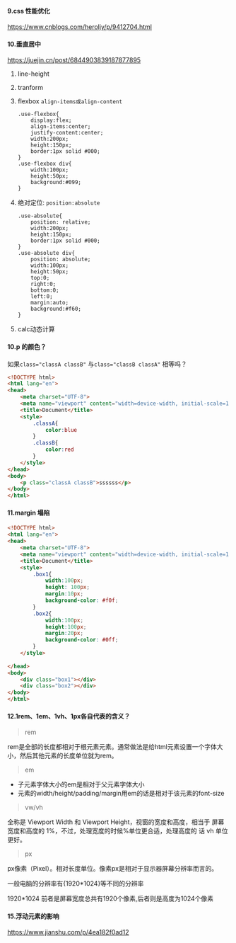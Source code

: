 

#### 9.css 性能优化

https://www.cnblogs.com/heroljy/p/9412704.html


#### 10.垂直居中

https://juejin.cn/post/6844903839187877895

1. line-height

2. tranform

3. flexbox `align-items或align-content`

   ```
   .use-flexbox{
       display:flex;
       align-items:center;
       justify-content:center;
       width:200px;
       height:150px;
       border:1px solid #000;
   }
   .use-flexbox div{
       width:100px;
       height:50px;
       background:#099;
   }
   
   ```
   
   
   
4. 绝对定位: `position:absolute`

   ```
   .use-absolute{
       position: relative;
       width:200px;
       height:150px;
       border:1px solid #000;
   }
   .use-absolute div{
       position: absolute;
       width:100px;
       height:50px;
       top:0;
       right:0;
       bottom:0;
       left:0;
       margin:auto;
       background:#f60;
   }
   ```

5. calc动态计算
#### 10.p 的颜色？

 如果`class="classA classB"` 与`class="classB classA"` 相等吗？

```html
<!DOCTYPE html>
<html lang="en">
<head>
    <meta charset="UTF-8">
    <meta name="viewport" content="width=device-width, initial-scale=1.0">
    <title>Document</title>
    <style>
        .classA{
            color:blue
        }
        .classB{
            color:red
        }
    </style>
</head>
<body>
    <p class="classA classB">ssssss</p>
</body>
</html>
```

#### 11.margin 塌陷

```html
<!DOCTYPE html>
<html lang="en">
<head>
    <meta charset="UTF-8">
    <meta name="viewport" content="width=device-width, initial-scale=1.0">
    <title>Document</title>
    <style>
        .box1{
            width:100px;
            height: 100px;
            margin:10px;
            background-color: #f0f;
        }
        .box2{
            width:100px;
            height:100px;
            margin:20px;
            background-color: #0ff;
        }
    </style>
    
</head>
<body>
    <div class="box1"></div>
    <div class="box2"></div>
</body>
</html>
```

#### 12.1rem、1em、1vh、1px各自代表的含义？

> rem

rem是全部的长度都相对于根元素<html>元素。通常做法是给html元素设置一个字体大小，然后其他元素的长度单位就为rem。

> em

- 子元素字体大小的em是相对于父元素字体大小
- 元素的width/height/padding/margin用em的话是相对于该元素的font-size

> vw/vh

全称是 Viewport Width 和 Viewport Height，视窗的宽度和高度，相当于 屏幕宽度和高度的 1%，不过，处理宽度的时候%单位更合适，处理高度的 话 vh 单位更好。

> px

px像素（Pixel）。相对长度单位。像素px是相对于显示器屏幕分辨率而言的。

一般电脑的分辨率有{1920*1024}等不同的分辨率

1920*1024 前者是屏幕宽度总共有1920个像素,后者则是高度为1024个像素

#### 15.浮动元素的影响

https://www.jianshu.com/p/4ea182f0ad12























